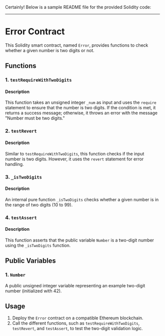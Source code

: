 Certainly! Below is a sample README file for the provided Solidity code:

---

# Error Contract

This Solidity smart contract, named `Error`, provides functions to check whether a given number is two digits or not.

## Functions

### 1. `testRequireWithTwoDigits`

#### Description

This function takes an unsigned integer `_num` as input and uses the `require` statement to ensure that the number is two digits. If the condition is met, it returns a success message; otherwise, it throws an error with the message "Number must be two digits."

### 2. `testRevert`

#### Description

Similar to `testRequireWithTwoDigits`, this function checks if the input number is two digits. However, it uses the `revert` statement for error handling.

### 3. `_isTwoDigits`

#### Description

An internal pure function `_isTwoDigits` checks whether a given number is in the range of two digits (10 to 99).

### 4. `testAssert`

#### Description

This function asserts that the public variable `Number` is a two-digit number using the `_isTwoDigits` function.

## Public Variables

### 1. `Number`

A public unsigned integer variable representing an example two-digit number (initialized with 42).

## Usage

1. Deploy the `Error` contract on a compatible Ethereum blockchain.
2. Call the different functions, such as `testRequireWithTwoDigits`, `testRevert`, and `testAssert`, to test the two-digit validation logic.

